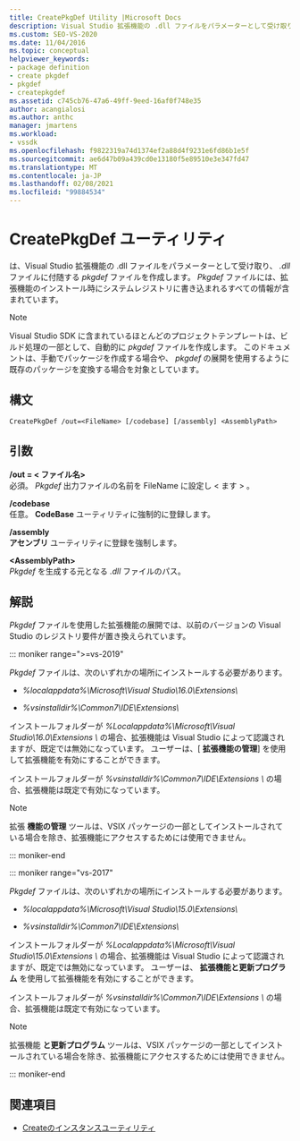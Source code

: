 ```yaml
---
title: CreatePkgDef Utility |Microsoft Docs
description: Visual Studio 拡張機能の .dll ファイルをパラメーターとして受け取り、.dll ファイルに付随する pkgdef ファイルを作成する CreatePkgDef ユーティリティについて説明します。
ms.custom: SEO-VS-2020
ms.date: 11/04/2016
ms.topic: conceptual
helpviewer_keywords:
- package definition
- create pkgdef
- pkgdef
- createpkgdef
ms.assetid: c745cb76-47a6-49ff-9eed-16af0f748e35
author: acangialosi
ms.author: anthc
manager: jmartens
ms.workload:
- vssdk
ms.openlocfilehash: f9822319a74d1374ef2a88d4f9231e6fd86b1e5f
ms.sourcegitcommit: ae6d47b09a439cd0e13180f5e89510e3e347fd47
ms.translationtype: MT
ms.contentlocale: ja-JP
ms.lasthandoff: 02/08/2021
ms.locfileid: "99884534"
---
```

# <a name="createpkgdef-utility"></a>CreatePkgDef ユーティリティ
は、Visual Studio 拡張機能の .dll ファイルをパラメーターとして受け取り、 *.dll* ファイルに付随する *pkgdef* ファイルを作成します。 *Pkgdef* ファイルには、拡張機能のインストール時にシステムレジストリに書き込まれるすべての情報が含まれています。

> [!NOTE]
> Visual Studio SDK に含まれているほとんどのプロジェクトテンプレートは、ビルド処理の一部として、自動的に *pkgdef* ファイルを作成します。 このドキュメントは、手動でパッケージを作成する場合や、 *pkgdef*  の展開を使用するように既存のパッケージを変換する場合を対象としています。

## <a name="syntax"></a>構文

```
CreatePkgDef /out=<FileName> [/codebase] [/assembly] <AssemblyPath>
```

## <a name="arguments"></a>引数
**/out = &lt; ファイル名&gt;**\
必須。 *Pkgdef* 出力ファイルの名前を FileName に設定し &lt; ます &gt; 。

**/codebase**\
任意。 **CodeBase** ユーティリティに強制的に登録します。

**/assembly**\
**アセンブリ** ユーティリティに登録を強制します。

**&lt;AssemblyPath&gt;**\
*Pkgdef* を生成する元となる *.dll* ファイルのパス。

## <a name="remarks"></a>解説
*Pkgdef* ファイルを使用した拡張機能の展開では、以前のバージョンの Visual Studio のレジストリ要件が置き換えられています。

::: moniker range=">=vs-2019"

*Pkgdef* ファイルは、次のいずれかの場所にインストールする必要があります。

- *%localappdata%\Microsoft\Visual Studio\16.0\Extensions\\*

- *%vsinstalldir%\Common7\IDE\Extensions\\*

インストールフォルダーが *%Localappdata%\Microsoft\Visual Studio\16.0\Extensions \\* の場合、拡張機能は Visual Studio によって認識されますが、既定では無効になっています。 ユーザーは、[ **拡張機能の管理**] を使用して拡張機能を有効にすることができます。

インストールフォルダーが *%vsinstalldir%\Common7\IDE\Extensions \\* の場合、拡張機能は既定で有効になっています。

> [!NOTE]
> 拡張 **機能の管理** ツールは、VSIX パッケージの一部としてインストールされている場合を除き、拡張機能にアクセスするためには使用できません。

::: moniker-end

::: moniker range="vs-2017"

*Pkgdef* ファイルは、次のいずれかの場所にインストールする必要があります。

- *%localappdata%\Microsoft\Visual Studio\15.0\Extensions\\*

- *%vsinstalldir%\Common7\IDE\Extensions\\*

インストールフォルダーが *%Localappdata%\Microsoft\Visual Studio\15.0\Extensions \\* の場合、拡張機能は Visual Studio によって認識されますが、既定では無効になっています。 ユーザーは、 **拡張機能と更新プログラム** を使用して拡張機能を有効にすることができます。

インストールフォルダーが *%vsinstalldir%\Common7\IDE\Extensions \\* の場合、拡張機能は既定で有効になっています。

> [!NOTE]
> 拡張機能 **と更新プログラム** ツールは、VSIX パッケージの一部としてインストールされている場合を除き、拡張機能にアクセスするためには使用できません。

::: moniker-end

## <a name="see-also"></a>関連項目
- [Createのインスタンスユーティリティ](../../extensibility/internals/createexpinstance-utility.md)
